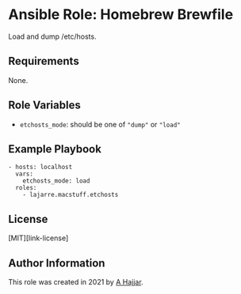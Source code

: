 # Ansible Role: Homebrew Brewfile

Load and dump /etc/hosts.

## Requirements

None.

## Role Variables

- `etchosts_mode`: should be one of `"dump"` or `"load"`

## Example Playbook

    - hosts: localhost
      vars:
        etchosts_mode: load
      roles:
        - lajarre.macstuff.etchosts

## License

[MIT][link-license]

## Author Information

This role was created in 2021 by [A Hajjar](https://github.com/lajarre).
